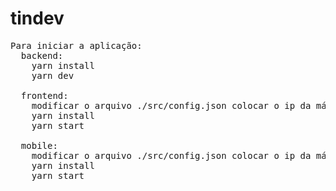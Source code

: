 # tindev

<pre>
Para iniciar a aplicação:
  backend: 
    yarn install
    yarn dev
    
  frontend:
    modificar o arquivo ./src/config.json colocar o ip da máquina 
    yarn install
    yarn start
    
  mobile:
    modificar o arquivo ./src/config.json colocar o ip da máquina 
    yarn install
    yarn start
    
</pre>

